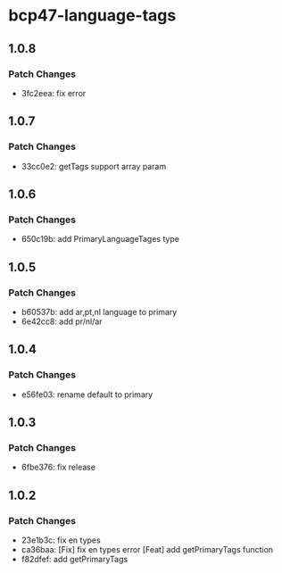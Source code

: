 # bcp47-language-tags

## 1.0.8

### Patch Changes

- 3fc2eea: fix error

## 1.0.7

### Patch Changes

- 33cc0e2: getTags support array param

## 1.0.6

### Patch Changes

- 650c19b: add PrimaryLanguageTages type

## 1.0.5

### Patch Changes

- b60537b: add ar,pt,nl language to primary
- 6e42cc8: add pr/nl/ar

## 1.0.4

### Patch Changes

- e56fe03: rename default to primary

## 1.0.3

### Patch Changes

- 6fbe376: fix release

## 1.0.2

### Patch Changes

- 23e1b3c: fix en types
- ca36baa: [Fix] fix en types error
  [Feat] add getPrimaryTags function
- f82dfef: add getPrimaryTags
